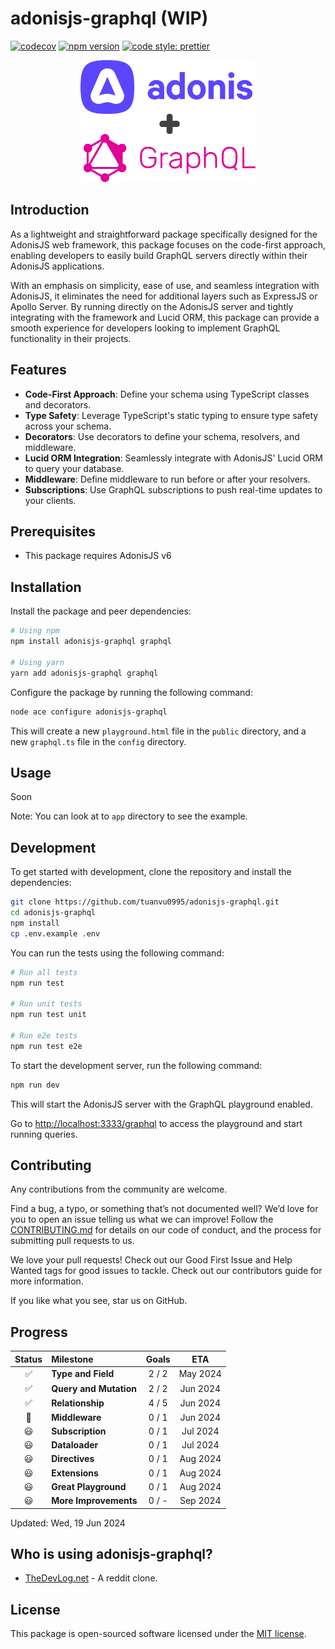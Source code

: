 # adonisjs-graphql (WIP)

[![codecov](https://codecov.io/github/tuanvu0995/adonisjs-graphql/graph/badge.svg?token=MS5XM1U2I1)](https://codecov.io/github/tuanvu0995/adonisjs-graphql)
[![npm version](https://badge.fury.io/js/adonisjs-graphql.svg)](https://badge.fury.io/js/adonisjs-graphql)
[![code style: prettier](https://img.shields.io/badge/code_style-prettier-ff69b4.svg?style=flat-square)](https://github.com/prettier/prettier)

<p align="center">
<img src="https://raw.githubusercontent.com/tuanvu0995/adonisjs-graphql/main/docs/img/adonis-graphql.png" width="280px" alt="Adonis Graphql">
</p>

## Introduction

As a lightweight and straightforward package specifically designed for the AdonisJS web framework, this package focuses on the code-first approach, enabling developers to easily build GraphQL servers directly within their AdonisJS applications.

With an emphasis on simplicity, ease of use, and seamless integration with AdonisJS, it eliminates the need for additional layers such as ExpressJS or Apollo Server. By running directly on the AdonisJS server and tightly integrating with the framework and Lucid ORM, this package can provide a smooth experience for developers looking to implement GraphQL functionality in their projects.

## Features

- **Code-First Approach**: Define your schema using TypeScript classes and decorators.
- **Type Safety**: Leverage TypeScript's static typing to ensure type safety across your schema.
- **Decorators**: Use decorators to define your schema, resolvers, and middleware.
- **Lucid ORM Integration**: Seamlessly integrate with AdonisJS' Lucid ORM to query your database.
- **Middleware**: Define middleware to run before or after your resolvers.
- **Subscriptions**: Use GraphQL subscriptions to push real-time updates to your clients.

## Prerequisites

- This package requires AdonisJS v6

## Installation

Install the package and peer dependencies:

```bash
# Using npm
npm install adonisjs-graphql graphql

# Using yarn
yarn add adonisjs-graphql graphql
```

Configure the package by running the following command:

```bash
node ace configure adonisjs-graphql
```

This will create a new `playground.html` file in the `public` directory, and a new `graphql.ts` file in the `config` directory.

## Usage

Soon

Note: You can look at to `app` directory to see the example.

## Development

To get started with development, clone the repository and install the dependencies:

```bash
git clone https://github.com/tuanvu0995/adonisjs-graphql.git
cd adonisjs-graphql
npm install
cp .env.example .env
```

You can run the tests using the following command:

```bash
# Run all tests
npm run test

# Run unit tests
npm run test unit

# Run e2e tests
npm run test e2e
```

To start the development server, run the following command:

```bash
npm run dev
```

This will start the AdonisJS server with the GraphQL playground enabled.

Go to [http://localhost:3333/graphql](http://localhost:3333/graphql) to access the playground and start running queries.

## Contributing

Any contributions from the community are welcome.

Find a bug, a typo, or something that’s not documented well? We’d love for you to open an issue telling us what we can improve! Follow the [CONTRIBUTING.md](CONTRIBUTING.md) for details on our code of conduct, and the process for submitting pull requests to us.

We love your pull requests! Check out our Good First Issue and Help Wanted tags for good issues to tackle. Check out our contributors guide for more information.

If you like what you see, star us on GitHub.

## Progress

| Status | Milestone              | Goals |   ETA    |
| :----: | :--------------------- | :---: | :------: |
|   ✅   | **Type and Field**     | 2 / 2 | May 2024 |
|   ✅   | **Query and Mutation** | 2 / 2 | Jun 2024 |
|   ✅   | **Relationship**       | 4 / 5 | Jun 2024 |
|   🚀   | **Middleware**         | 0 / 1 | Jun 2024 |
|   😃   | **Subscription**       | 0 / 1 | Jul 2024 |
|   😃   | **Dataloader**         | 0 / 1 | Jul 2024 |
|   😃   | **Directives**         | 0 / 1 | Aug 2024 |
|   😃   | **Extensions**         | 0 / 1 | Aug 2024 |
|   😃   | **Great Playground**   | 0 / 1 | Aug 2024 |
|   😃   | **More Improvements**  | 0 / - | Sep 2024 |

Updated: Wed, 19 Jun 2024

## Who is using adonisjs-graphql?

- [TheDevLog.net](https://thedevlog.net) - A reddit clone.

## License

This package is open-sourced software licensed under the [MIT license](https://raw.githubusercontent.com/tuanvu0995/adonisjs-graphql/main/LICENSE).
